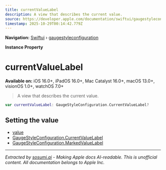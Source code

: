 ```yaml
---
title: currentValueLabel
description: A view that describes the current value.
source: https://developer.apple.com/documentation/swiftui/gaugestyleconfiguration/currentvaluelabel-swift.property
timestamp: 2025-10-29T00:14:42.779Z
---
```


**Navigation:** [Swiftui](/documentation/swiftui) › [gaugestyleconfiguration](/documentation/swiftui/gaugestyleconfiguration)

**Instance Property**

# currentValueLabel

**Available on:** iOS 16.0+, iPadOS 16.0+, Mac Catalyst 16.0+, macOS 13.0+, visionOS 1.0+, watchOS 7.0+

> A view that describes the current value.

```swift
var currentValueLabel: GaugeStyleConfiguration.CurrentValueLabel?
```

## Setting the value

- [value](/documentation/swiftui/gaugestyleconfiguration/value)
- [GaugeStyleConfiguration.CurrentValueLabel](/documentation/swiftui/gaugestyleconfiguration/currentvaluelabel-swift.struct)
- [GaugeStyleConfiguration.MarkedValueLabel](/documentation/swiftui/gaugestyleconfiguration/markedvaluelabel)

---

*Extracted by [sosumi.ai](https://sosumi.ai) - Making Apple docs AI-readable.*
*This is unofficial content. All documentation belongs to Apple Inc.*
